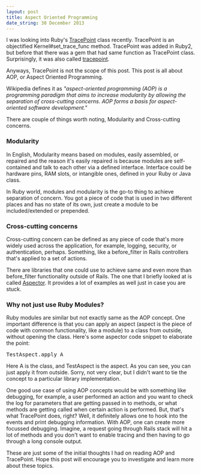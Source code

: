 ```yaml
---
layout: post
title: Aspect Oriented Programming
date_string: 30 December 2013
---
```


I was looking into Ruby's [TracePoint](http://www.ruby-doc.org/core-2.0.0/TracePoint.html) 
class recently. TracePoint is an objectified Kernel#set_trace_func method. TracePoint was 
added in Ruby2, but before that there was a gem that had same function as TracePoint
class. Surprisingly, it was also called [tracepoint](https://github.com/rubyunworks/tracepoint).

Anyways, TracePoint is not the scope of this post. This post is all about AOP,
or Aspect Oriented Programming. 

Wikipedia defines it as *"aspect-oriented programming (AOP) is a programming paradigm that aims to increase modularity by allowing the separation of cross-cutting concerns. AOP forms a basis for aspect-oriented software development."*

There are couple of things worth noting, Modularity and Cross-cutting concerns.

### Modularity

In English, Modularity means based on modules, easily assembled, or repaired 
and the reason it's easily repaired is because modules are
self-contained and talk to each other via a defined interface. Interface
could be hardware pins, RAM slots, or intangible ones, defined in your
Ruby or Java class. 

In Ruby world, modules and modularity is the go-to thing to achieve
separation of concern. You got a piece of code that is used in two
different places and has no state of its own, just create a
module to be included/extended or prepended.

### Cross-cutting concerns

Cross-cutting concern can be defined as any piece of code that's more widely 
used across the application, for example, logging, security, or authentication, perhaps. 
Something, like a before_filter in Rails controllers that's applied to a set of actions.

There are libraries that one could use to achieve same and even more
than before_filter functionality outside of Rails. The one that I
briefly looked at is called
[Aspector](https://github.com/gcao/aspector). It provides a lot of examples
as well just in case you are stuck.

### Why not just use Ruby Modules?

Ruby modules are similar but not exactly same as the AOP concept. One
important difference is that you can apply an aspect (aspect is the
piece of code with common functionality, like a module) to a class from
outside, without opening the class. Here's some aspector code snippet to
elaborate the point:

<pre>
TestAspect.apply A
</pre>

Here A is the class, and TestAspect is the aspect. As you can see, you
can just apply it from outside. Sorry, not very clear, but I didn't want
to tie the concept to a particular library implementation.

One good use case of using AOP concepts would be with something like
debugging, for example, a user performed an action and you want to check
the log for parameters that are getting passed in to methods, or what
methods are getting called when certain action is performed. But, that's
what TracePoint does, right? Well, it definitely allows one to hook into
the events and print debugging information. With AOP, one can create
more focussed debugging. Imagine, a request going through Rails stack
will hit a lot of methods and you don't want to enable tracing and then
having to go through a long console output. 

These are just some of the initial thoughts I had on reading AOP and TracePoint. 
Hope this post will encourage you to investigate and learn more about these topics.

